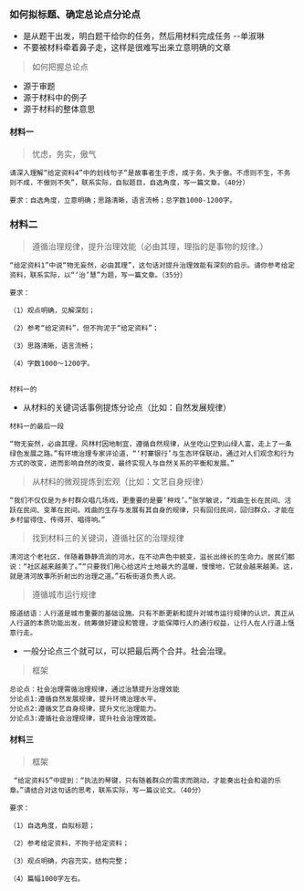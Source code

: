 ### 如何拟标题、确定总论点分论点


- 是从题干出发，明白题干给你的任务，然后用材料完成任务 --单淑琳
- 不要被材料牵着鼻子走，这样是很难写出来立意明确的文章

> 如何把握总论点

- 源于审题
- 源于材料中的例子
- 源于材料的整体意思

#### 材料一
> 忧虑，务实，傲气

```
请深入理解“给定资料4”中的划线句子“是故事者生于虑，成于务，失于傲。不虑则不生，不务则不成，不傲则不失”，联系实际，自拟题目，自选角度，写一篇文章。（40分）

要求：自选角度，立意明确；思路清晰，语言流畅；总字数1000-1200字。

```
### 材料二

> 遵循治理规律，提升治理效能（必由其理，理指的是事物的规律。）

```
“给定资料1”中说“物无妄然，必由其理”，这句话对提升治理效能有深刻的启示。请你参考给定资料，联系实际，以“‘治’慧”为题，写一篇文章。（35分）

要求：

（1）观点明确，见解深刻；

（2）参考“给定资料”，但不拘泥于“给定资料”；

（3）思路清晰，语言流畅；

（4）字数1000～1200字。


材料一的
```

- 从材料的关键词话事例提炼分论点（比如：自然发展规律）

```
材料一的最后一段

“物无妄然，必由其理。风林村因地制宜，遵循自然规律，从坐吃山空到山绿人富，走上了一条绿色发展之路。”有环境治理专家评论道，“‘村寨银行’与生态环保联动，通过对人们观念和行为方式的改变，进而影响自然的改变，最终实现人与自然关系的平衡和发展。”
```
> 从材料的微观提炼到宏观（比如：文艺自身规律）

```
“我们不仅仅是为乡村群众唱几场戏，更重要的是要‘种戏’。”张学敏说，“戏曲生长在民间、活跃在民间、变革在民间。戏曲的生存与发展有其自身的规律，只有回归民间，回归群众，才能在乡村留得住、传得开、唱得响。”
```
> 找到材料三的关键词，遵循社区的治理规律

```
清河这个老社区，伴随着静静流淌的河水，在不动声色中蜕变，滋长出绵长的生命力。居民们都说：“社区越来越美了。”“只要我们用心给这片土地最大的温暖，慢慢地，它就会越来越美。这，就是清河故事所折射出的治理之道。”石板街道负责人说。
```

> 遵循城市运行规律
```
报道结语：人行道是城市重要的基础设施。只有不断更新和提升对城市运行规律的认识，真正从人行道的本质功能出发，统筹做好建设和管理，才能保障行人的通行权益，让行人在人行道上惬意行走。
```

- 一般分论点三个就可以，可以把最后两个合并。社会治理。

> 框架

```
总论点：社会治理需循治理规律，通过治慧提升治理效能
分论点1:遵循自然发展规律，提升环境治理水平。
分论点2:遵循文艺自身规律，提升文化治理能力。
分论点3:遵循社会治理规律，提升社会治理效能。
```

#### 材料三

> 框架

```
 “给定资料5”中提到：“执法的琴键，只有随着群众的需求而跳动，才能奏出社会和谐的乐章。”请结合对这句话的思考，联系实际，写一篇议论文。（40分）

要求：

（1）自选角度，自拟标题；

（2）参考给定资料，不拘于给定资料；

（3）观点明确，内容充实，结构完整；

（4）篇幅1000字左右。
```